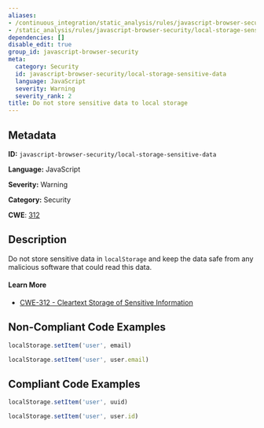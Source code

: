 ```yaml
---
aliases:
- /continuous_integration/static_analysis/rules/javascript-browser-security/local-storage-sensitive-data
- /static_analysis/rules/javascript-browser-security/local-storage-sensitive-data
dependencies: []
disable_edit: true
group_id: javascript-browser-security
meta:
  category: Security
  id: javascript-browser-security/local-storage-sensitive-data
  language: JavaScript
  severity: Warning
  severity_rank: 2
title: Do not store sensitive data to local storage
---
```

<!--  SOURCED FROM https://github.com/DataDog/datadog-static-analyzer-rule-docs -->


## Metadata
**ID:** `javascript-browser-security/local-storage-sensitive-data`

**Language:** JavaScript

**Severity:** Warning

**Category:** Security

**CWE**: [312](https://cwe.mitre.org/data/definitions/312.html)

## Description
Do not store sensitive data in `localStorage` and keep the data safe from any malicious software that could read this data.

#### Learn More
 - [CWE-312 - Cleartext Storage of Sensitive Information](https://cwe.mitre.org/data/definitions/312.html)

## Non-Compliant Code Examples
```javascript
localStorage.setItem('user', email)

localStorage.setItem('user', user.email)
```

## Compliant Code Examples
```javascript
localStorage.setItem('user', uuid)

localStorage.setItem('user', user.id)
```
